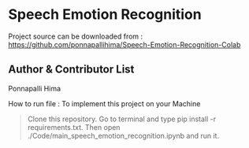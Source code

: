 Speech Emotion Recognition
==========================

Project source can be downloaded from : https://github.com/ponnapallihima/Speech-Emotion-Recognition-Colab

Author & Contributor List
--------------------------
Ponnapalli Hima

How to run file :
To implement this project on your Machine

> Clone this repository.
> Go to terminal and type pip install -r requirements.txt.
> Then open ./Code/main_speech_emotion_recognition.ipynb and run it.
